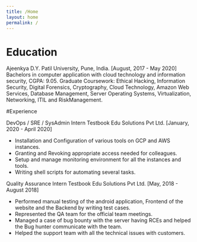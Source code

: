 ```yaml
---
title: /Home
layout: home
permalink: /
---
```


# Education

Ajeenkya D.Y. Patil University, Pune, India. [August, 2017 - May 2020]
Bachelors in computer application with cloud technology and information security, CGPA: 9.05.
Graduate Coursework: Ethical Hacking, Information Security, Digital Forensics, Cryptography, Cloud Technology, Amazon Web Services, Database Management, Server Operating Systems, Virtualization, Networking, ITIL and RiskManagement.

#Experience

DevOps / SRE / SysAdmin Intern
Testbook Edu Solutions Pvt Ltd. [January, 2020 - April 2020]
- Installation and Configuration of various tools on GCP and AWS instances.
- Granting and Revoking appropriate access needed for colleagues.
- Setup and manage monitoring environment for all the instances and tools.
- Writing shell scripts for automating several tasks.

Quality Assurance Intern 
Testbook Edu Solutions Pvt Ltd. [May, 2018 - August 2018]
- Performed manual testing of the android application, Frontend of the website and the Backend by writing test cases.
- Represented the QA team for the official team meetings.
- Managed a case of bug bounty with the server having RCEs and helped the Bug hunter communicate with the team.
- Helped the support team with all the technical issues with customers.
